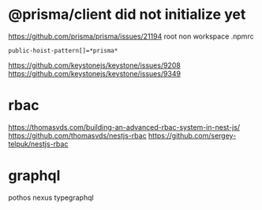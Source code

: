 # @prisma/client did not initialize yet

https://github.com/prisma/prisma/issues/21194
root non workspace .npmrc

```
public-hoist-pattern[]=*prisma*
```
https://github.com/keystonejs/keystone/issues/9208
https://github.com/keystonejs/keystone/issues/9349

# rbac
https://thomasvds.com/building-an-advanced-rbac-system-in-nest-js/
https://github.com/thomasvds/nestjs-rbac
https://github.com/sergey-telpuk/nestjs-rbac

# graphql
  pothos
  nexus
  typegraphql